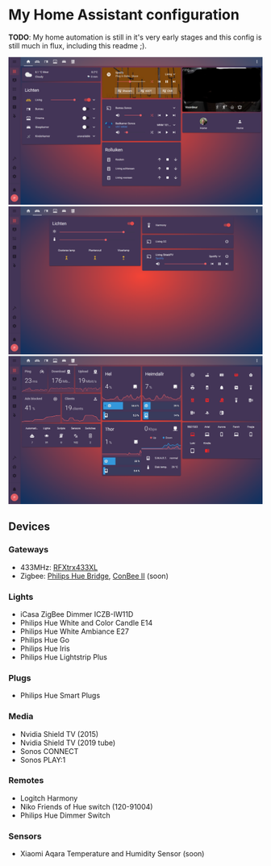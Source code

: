 # My Home Assistant configuration

**TODO**: My home automation is still in it's very early stages and this config is still much in flux, including this readme ;).

![Lovelace Home](/images/lovelace_home.png)
![Lovelace Living](/images/lovelace_living.png)
![Lovelace LAN](/images/lovelace_lan.png)

## Devices

### Gateways

- 433MHz: [RFXtrx433XL](http://www.rfxcom.com/RFXtrx433XL-USB-43392MHz-Transceiver)
- Zigbee: [Philips Hue Bridge](https://www2.meethue.com/en-us/p/hue-bridge/046677458478), [ConBee II](https://phoscon.de/en/conbee2) (soon)

### Lights

- iCasa ZigBee Dimmer ICZB-IW11D
- Philips Hue White and Color Candle E14
- Philips Hue White Ambiance E27
- Philips Hue Go
- Philips Hue Iris
- Philips Hue Lightstrip Plus

### Plugs

- Philips Hue Smart Plugs

### Media

- Nvidia Shield TV (2015)
- Nvidia Shield TV (2019 tube)
- Sonos CONNECT
- Sonos PLAY:1

### Remotes

- Logitch Harmony
- Niko Friends of Hue switch (120-91004)
- Philips Hue Dimmer Switch

### Sensors

- Xiaomi Aqara Temperature and Humidity Sensor (soon)

